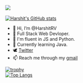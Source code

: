 ![](https://komarev.com/ghpvc/?username=HarshitRV) <br><br>
[![Harshit's GitHub stats](https://github-readme-stats.vercel.app/api?username=HarshitRV&show_icons=true&theme=tokyonight)](https://github.com/anuraghazra/github-readme-stats)

- 👋 Hi, I’m @HarshitRV 
- 🌱 Full Stack Web Devloper.
- 🌱 I'm fluent in JS and Python.
- 🌱 Currently learning Java.
- 🕊 [Twitter](https://twitter.com/hrv_vishwakarma)
- 📫 Reach me through my [gmail](vharshitkr01@gmail.com) <br>



[![trophy](https://github-profile-trophy.vercel.app/?username=HarshitRV&theme=onedark)](https://github.com/ryo-ma/github-profile-trophy) <br>
[![Top Langs](https://github-readme-stats.vercel.app/api/top-langs/?username=HarshitRV)](https://github.com/anuraghazra/github-readme-stats)


<!---
lucifer00911/lucifer00911 is a Discord Bot repository  `README.md` (this file) appears on your GitHub profile.
You can click the Preview link to take a look at your changes.
--->
